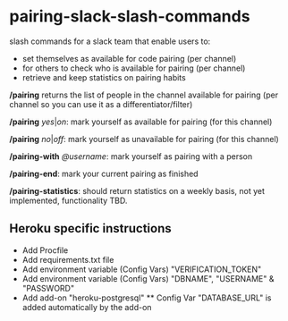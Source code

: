 # pairing-slack-slash-commands
slash commands for a slack team that enable users to:
 - set themselves as available for code pairing (per channel)
 - for others to check who is available for pairing (per channel)
 - retrieve and keep statistics on pairing habits
 
 **/pairing** returns the list of people in the channel available for pairing 
          (per channel so you can use it as a differentiator/filter)
          
**/pairing** *yes*|*on*: mark yourself as available for pairing (for this channel)

**/pairing** *no*|*off*: mark yourself as unavailable for pairing (for this channel)

**/pairing-with** *@username*: mark yourself as pairing with a person

**/pairing-end**: mark your current pairing as finished

**/pairing-statistics**: should return statistics on a weekly basis, not yet implemented, 
                          functionality TBD.



## Heroku specific instructions
* Add Procfile
* Add requirements.txt file
* Add environment variable (Config Vars) "VERIFICATION_TOKEN"
* Add environment variable (Config Vars) "DBNAME", "USERNAME" & "PASSWORD"
* Add add-on "heroku-postgresql"
** Config Var "DATABASE_URL" is added automatically by the add-on
